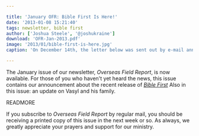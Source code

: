 ```yaml
---

title: 'January OFR: Bible First Is Here!'
date: '2013-01-08 15:21:40'
tags: newsletter, bible first
author: ['Joshua Steele', '@joshukraine']
download: 'OFR-Jan-2013.pdf'
image: '2013/01/bible-first-is-here.jpg'
caption: 'On December 14th, the letter below was sent out by e-mail announcing the official launch of Bible First! We invite you to avail yourself of this new evangelism tool at www.getbiblefirst.com. May God bless you as you minister for Him!'

---
```


The January issue of our newsletter, *Overseas Field Report*, is now available. For those of you who haven't yet heard the news, this issue contains our announcement about the recent release of <a href="http://www.getbiblefirst.com">*Bible First*</a> Also in this issue: an update on Vasyl and his family.

READMORE

If you subscribe to *Overseas Field Report* by regular mail, you should be receiving a printed copy of this issue in the next week or so. As always, we greatly appreciate your prayers and support for our ministry.
